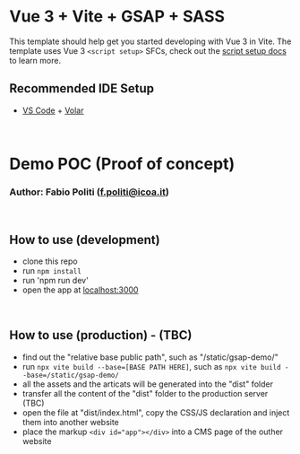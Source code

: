 # Vue 3 + Vite + GSAP + SASS

This template should help get you started developing with Vue 3 in Vite. The template uses Vue 3 `<script setup>` SFCs, check out the [script setup docs](https://v3.vuejs.org/api/sfc-script-setup.html#sfc-script-setup) to learn more.

## Recommended IDE Setup

- [VS Code](https://code.visualstudio.com/) + [Volar](https://marketplace.visualstudio.com/items?itemName=Vue.volar)

&nbsp;
&nbsp;
# Demo POC (Proof of concept)
### Author: Fabio Politi (f.politi@icoa.it)
&nbsp;
## How to use (development)
- clone this repo
- run `npm install`
- run 'npm run dev'
- open the app at [localhost:3000](http://localhost:3000)

&nbsp;
## How to use (production) - (TBC)
- find out the "relative base public path", such as "/static/gsap-demo/"
- run `npx vite build --base=[BASE PATH HERE]`, such as `npx vite build --base=/static/gsap-demo/`
- all the assets and the articats will be generated into the "dist" folder
- transfer all the content of the "dist" folder to the production server (TBC)
- open the file at "dist/index.html", copy the CSS/JS declaration and inject them into another website
- place the markup `<div id="app"></div>` into a CMS page of the outher website
